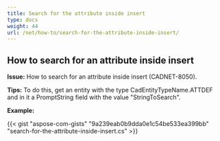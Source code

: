 ```yaml
---
title: Search for the attribute inside insert
type: docs
weight: 44
url: /net/how-to/search-for-the-attribute-inside-insert/
---
```


## **How to search for an attribute inside insert**

**Issue:** How to search for an attribute inside insert (CADNET-8050).

**Tips:** To do this, get an entity with the type CadEntityTypeName.ATTDEF and in it a PromptString field with the value "StringToSearch".

**Example:**

{{< gist "aspose-com-gists" "9a239eab0b9dda0e1c54be533ea399bb" "search-for-the-attribute-inside-insert.cs" >}}